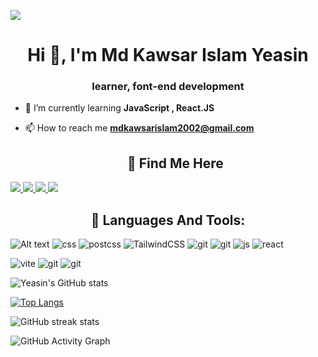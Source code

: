 ![](./cover.png)

<h1 align="center">Hi 👋, I'm Md Kawsar Islam Yeasin</h1>
<h3 align="center">learner, font-end development</h3>

- 🌱 I’m currently learning **JavaScript , React.JS**

- 📫 How to reach me **mdkawsarislam2002@gmail.com**



  <h2 align="center">🔵 Find Me Here</h2>

 <a href="https://twitter.com/mdkawsar2002">
       <img src="https://img.shields.io/badge/@MdKawsar2002-323330?style=for-the-badge&logo=twitter&logoColor=white" />
    </a>

<a href="https://www.facebook.com/mdkawsarislam2002/">
     <img src="https://img.shields.io/badge/Md Kawsar Islam Yeasin-323330?style=for-the-badge&logo=Facebook&logoColor=white" />
    </a>

 <a href="https://github.com/mdkawsar2002">
       <img src="https://img.shields.io/badge/Md Kawsar Islam Yeasin-323330?style=for-the-badge&logo=github&logoColor=white" />
    </a>

 <a href="https://www.linkedin.com/in/md-kawsar-islam-yeasin-8bb808222/">
       <img src="https://img.shields.io/badge/Md Kawsar Islam Yeasin-323330?style=for-the-badge&logo=linkedin&logoColor=white" />
    </a>


<h2 align="center" > 🔴 Languages And Tools:</h2>

<img alt="Alt text" src="https://img.shields.io/badge/HTML5-E34F26.svg?style=for-the-badge&logo=HTML5&logoColor=white"/> <img alt="css" src="https://img.shields.io/badge/CSS3-1572B6.svg?style=for-the-badge&logo=CSS3&logoColor=white"/> <img alt="postcss" src="https://img.shields.io/badge/PostCSS-DD3A0A.svg?style=for-the-badge&logo=PostCSS&logoColor=white"/> <img alt="TailwindCSS" src="https://img.shields.io/badge/Tailwind%20CSS-06B6D4.svg?style=for-the-badge&logo=Tailwind-CSS&logoColor=white"/> <img alt="git" src="https://img.shields.io/badge/Open Props -14161A.svg?style=for-the-badge&logo=PurgeCSS&logoColor=white"/> <img alt="git" src="https://img.shields.io/badge/Sass-CC6699.svg?style=for-the-badge&logo=Sass&logoColor=white"/> <img alt="js" src="https://img.shields.io/badge/JavaScript-F7DF1E.svg?style=for-the-badge&logo=JavaScript&logoColor=black"/> <img alt="react" src="https://img.shields.io/badge/React-61DAFB.svg?style=for-the-badge&logo=React&logoColor=black"/> 

<img alt="vite" src="https://img.shields.io/badge/Vite-646CFF.svg?style=for-the-badge&logo=Vite&logoColor=white"/> <img alt="git" src="https://img.shields.io/badge/Git-F05032.svg?style=for-the-badge&logo=Git&logoColor=white"/> <img alt="git" src="https://img.shields.io/badge/Figma-F24E1E.svg?style=for-the-badge&logo=Figma&logoColor=white"/>

![Yeasin's GitHub stats](https://github-readme-stats.vercel.app/api?username=Mdkawsarislam2002&theme=radical_icons=true)

[![Top Langs](https://github-readme-stats.vercel.app/api/top-langs/?username=mdkawsarislam2002)](https://github.com/anuraghazra/github-readme-stats)

![GitHub streak stats](https://github-readme-streak-stats.herokuapp.com/?user=Mdkawsarislam2002)  

![GitHub Activity Graph](https://activity-graph.herokuapp.com/graph?username=mdkawsarislam2002)


